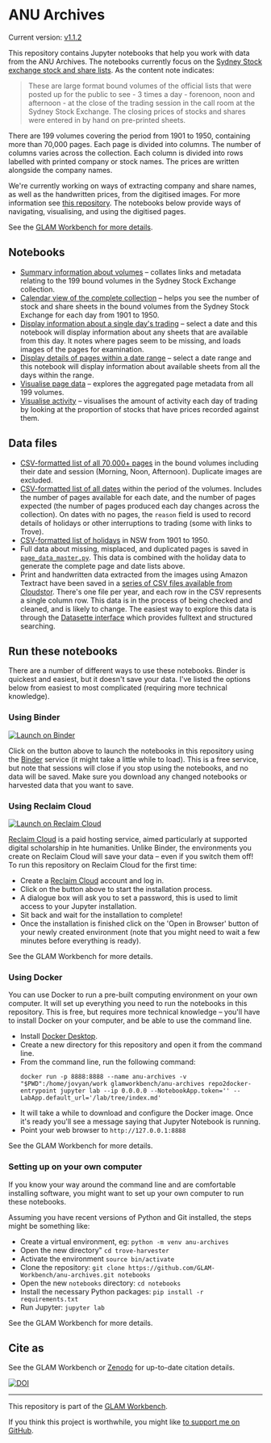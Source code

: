 # ANU Archives

Current version: [v1.1.2](https://github.com/GLAM-Workbench/anu-archives/releases/tag/v1.1.2)

This repository contains Jupyter notebooks that help you work with data from the ANU Archives. The notebooks currently focus on the [Sydney Stock exchange stock and share lists](http://archivescollection.anu.edu.au/index.php/or59j). As the content note indicates:

> These are large format bound volumes of the official lists that were posted up for the public to see - 3 times a day - forenoon, noon and afternoon - at the close of the trading session in the call room at the Sydney Stock Exchange. The closing prices of stocks and shares were entered in by hand on pre-printed sheets.

There are 199 volumes covering the period from 1901 to 1950, containing more than 70,000 pages. Each page is divided into columns. The number of columns varies across the collection. Each column is divided into rows labelled with printed company or stock names. The prices are written alongside the company names.

We're currently working on ways of extracting company and share names, as well as the handwritten prices, from the digitised images. For more information see [this repository](https://github.com/wragge/sydney-stock-exchange). The notebooks below provide ways of navigating, visualising, and using the digitised pages.

See the [GLAM Workbench for more details](https://glam-workbench.github.io/anu-archives/).

## Notebooks

* [Summary information about volumes](stock-exchange-details-by-volume.ipynb) – collates links and metadata relating to the 199 bound volumes in the Sydney Stock Exchange collection.
* [Calendar view of the complete collection](stock-exchange-pages-calendar.ipynb) – helps you see the number of stock and share sheets in the bound volumes from the Sydney Stock Exchange for each day from 1901 to 1950.
* [Display information about a single day's trading](view-pages-by-date.ipynb) – select a date and this notebook will display information about any sheets that are available from this day. It notes where pages seem to be missing, and loads images of the pages for examination.
* [Display details of pages within a date range](view-pages-by-date-range.ipynb) – select a date range and this notebook will display information about available sheets from all the days within the range.
* [Visualise page data](pages_viz.ipynb) – explores the aggregated page metadata from all 199 volumes.
* [Visualise activity](visualise_activity.ipynb) – visualises the amount of activity each day of trading by looking at the proportion of stocks that have prices recorded against them.


## Data files

* [CSV-formatted list of all 70,000+ pages](https://github.com/GLAM-Workbench/anu-archives/blob/master/complete_page_list.csv) in the bound volumes including their date and session (Morning, Noon, Afternoon). Duplicate images are excluded.
* [CSV-formatted list of all dates](https://github.com/GLAM-Workbench/anu-archives/blob/master/complete_date_list.csv) within the period of the volumes. Includes the number of pages available for each date, and the number of pages expected (the number of pages produced each day changes across the collection). On dates with no pages, the `reason` field is used to record details of holidays or other interruptions to trading (some with links to Trove).
* [CSV-formatted list of holidays](https://github.com/GLAM-Workbench/anu-archives/blob/master/nsw_holidays_1900_1950.csv) in NSW from 1901 to 1950.
* Full data about missing, misplaced, and duplicated pages is saved in [`page_data_master.py`](https://github.com/GLAM-Workbench/anu-archives/blob/master/page_data_master.py). This data is combined with the holiday data to generate the complete page and date lists above.
* Print and handwritten data extracted from the images using Amazon Textract have been saved in a [series of CSV files available from Cloudstor](https://cloudstor.aarnet.edu.au/plus/s/RwRrCpisBac7N38). There's one file per year, and each row in the CSV represents a single column row. This data is in the process of being checked and cleaned, and is likely to change. The easiest way to explore this data is through the [Datasette interface](https://sydney-stock-exchange-xqtkxtd5za-ts.a.run.app) which provides fulltext and structured searching.

<!-- START RUN INFO -->

## Run these notebooks

There are a number of different ways to use these notebooks. Binder is quickest and easiest, but it doesn't save your data. I've listed the options below from easiest to most complicated (requiring more technical knowledge).

### Using Binder

[![Launch on Binder](https://mybinder.org/badge_logo.svg)](https://mybinder.org/v2/gh/GLAM-Workbench/anu-archives/master?urlpath=lab%2Ftree%2Findex.md)

Click on the button above to launch the notebooks in this repository using the [Binder](https://mybinder.org/) service (it might take a little while to load). This is a free service, but note that sessions will close if you stop using the notebooks, and no data will be saved. Make sure you download any changed notebooks or harvested data that you want to save.

### Using Reclaim Cloud

[![Launch on Reclaim Cloud](https://glam-workbench.github.io/images/launch-on-reclaim-cloud.svg)](https://app.my.reclaim.cloud/?manifest=https://raw.githubusercontent.com/GLAM-Workbench/anu-archives/master/reclaim-manifest.jps)

[Reclaim Cloud](https://reclaim.cloud/) is a paid hosting service, aimed particularly at supported digital scholarship in hte humanities. Unlike Binder, the environments you create on Reclaim Cloud will save your data – even if you switch them off! To run this repository on Reclaim Cloud for the first time:

* Create a [Reclaim Cloud](https://reclaim.cloud/) account and log in.
* Click on the button above to start the installation process.
* A dialogue box will ask you to set a password, this is used to limit access to your Jupyter installation.
* Sit back and wait for the installation to complete!
* Once the installation is finished click on the 'Open in Browser' button of your newly created environment (note that you might need to wait a few minutes before everything is ready).

See the GLAM Workbench for more details.

### Using Docker

You can use Docker to run a pre-built computing environment on your own computer. It will set up everything you need to run the notebooks in this repository. This is free, but requires more technical knowledge – you'll have to install Docker on your computer, and be able to use the command line.

* Install [Docker Desktop](https://docs.docker.com/get-docker/).
* Create a new directory for this repository and open it from the command line.
* From the command line, run the following command:  
  ```
  docker run -p 8888:8888 --name anu-archives -v "$PWD":/home/jovyan/work glamworkbench/anu-archives repo2docker-entrypoint jupyter lab --ip 0.0.0.0 --NotebookApp.token='' --LabApp.default_url='/lab/tree/index.md'
  ```
* It will take a while to download and configure the Docker image. Once it's ready you'll see a message saying that Jupyter Notebook is running.
* Point your web browser to `http://127.0.0.1:8888`

See the GLAM Workbench for more details.

### Setting up on your own computer

If you know your way around the command line and are comfortable installing software, you might want to set up your own computer to run these notebooks.

Assuming you have recent versions of Python and Git installed, the steps might be something like:

* Create a virtual environment, eg: `python -m venv anu-archives`
* Open the new directory" `cd trove-harvester`
* Activate the environment `source bin/activate`
* Clone the repository: `git clone https://github.com/GLAM-Workbench/anu-archives.git notebooks`
* Open the new `notebooks` directory: `cd notebooks`
* Install the necessary Python packages: `pip install -r requirements.txt`
* Run Jupyter: `jupyter lab`

See the GLAM Workbench for more details.

<!-- END RUN INFO -->

## Cite as

See the GLAM Workbench or [Zenodo](https://doi.org/10.5281/zenodo.4660982) for up-to-date citation details.

[![DOI](https://zenodo.org/badge/DOI/10.5281/zenodo.4660982.svg)](https://doi.org/10.5281/zenodo.4660982)

----

This repository is part of the [GLAM Workbench](https://glam-workbench.github.io/).  

If you think this project is worthwhile, you might like [to support me on GitHub](https://github.com/sponsors/wragge).
